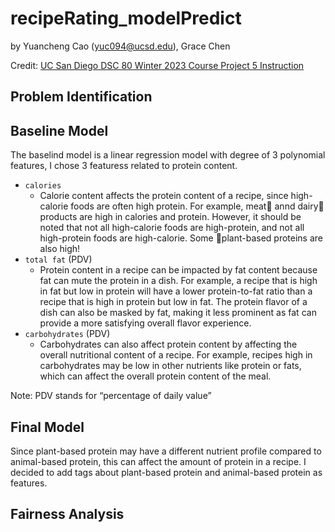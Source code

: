 # recipeRating_modelPredict

by Yuancheng Cao (yuc094@ucsd.edu), Grace Chen

Credit: [UC San Diego DSC 80 Winter 2023 Course Project 5 Instruction](https://dsc80.com/project5/)

## Problem Identification



## Baseline Model

The baselind model is a linear regression model with degree of 3 polynomial features, I chose 3 featuress related to protein content.
- `calories`
  - Calorie content affects the protein content of a recipe, since high-calorie foods are often high protein. For example, meat🥩 annd dairy🧀 products are high in calories and protein. However, it should be noted that not all high-calorie foods are high-protein, and not all high-protein foods are high-calorie. Some 🫘plant-based proteins are also high!
- `total fat` (PDV)
  - Protein content in a recipe can be impacted by fat content because fat can mute the protein in a dish. For example, a recipe that is high in fat but low in protein will have a lower protein-to-fat ratio than a recipe that is high in protein but low in fat. The protein flavor of a dish can also be masked by fat, making it less prominent as fat can provide a more satisfying overall flavor experience.
- `carbohydrates` (PDV)
  - Carbohydrates can also affect protein content by affecting the overall nutritional content of a recipe. For example, recipes high in carbohydrates may be low in other nutrients like protein or fats, which can affect the overall protein content of the meal.
  
Note: PDV stands for “percentage of daily value”


## Final Model

Since plant-based protein may have a different nutrient profile compared to animal-based protein, this can affect the amount of protein in a recipe. I decided to add tags about plant-based protein and animal-based protein as features.

## Fairness Analysis
